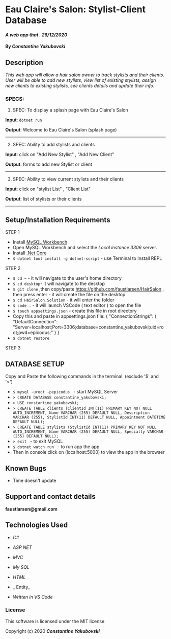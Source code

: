 # Eau Claire's Salon: Stylist-Client Database

#### _A web app that . 26/12/2020_

#### By _**Constantine Yakubovski**_ 

## Description 
_This web app will allow a hair salon owner to track stylists and their clients. User will be able to add new stylists, view list of existing stylists, assign  new clients to existing stylists, see clients details and update their info._

### SPECS: ###

1. SPEC: To display a splash page with Eau Claire's Salon

**Input**: `dotnet run`

**Output**: Welcome to Eau Claire's Salon (splash page)
____________________________________________________________________________________

2. SPEC: Ability to add stylists and clients 

**Input**: click on "Add New Stylist" , "Add New Client"

**Output**: forms to add new Stylist or client
____________________________________________________________________________________

3. SPEC: Ability to view current stylists and their clients

**Input**: click on "stylist List" , "Client List"

**Output**: list of stylists or their clients
____________________________________________________________________________________

## Setup/Installation Requirements
STEP 1
- Install [MySQL Workbench](https://dev.mysql.com/downloads/file/?id=484391)
- Open MySQL Workbench and select the _Local instance 3306_ server.
- Install  [.Net Core](https://dotnet.microsoft.com/download/dotnet-core/2.2)
- `$ dotnet tool install -g dotnet-script` - use Terminal to Install REPL 

STEP 2
-  `$ cd ~` - it will navigate to the user's home directory
-  `$ cd desktop`- it will navigate to the desktop
-  `$ git clone` ,then copy/paste https://github.com/faustlarsen/HairSalon , then press enter - it will create the file on the desktop
-  `$ cd HairSalon.Solution` - it will enter the folder
-  `$ code .` - it will launch VSCode ( text editor ) to open the file
-  `$ touch appsettings.json` - create this file in root directory
- Copy this and paste in appsettings.json file: 
{
  "ConnectionStrings": { "DefaultConnection": "Server=localhost;Port=3306;database=constantine_yakubovski;uid=root;pwd=epicodus;"
  }
}
-  `$ dotnet restore`
    
STEP 3 
## DATABASE SETUP 
Copy and Paste the following commands in the terminal. (exclude '$' and '>')
-  `$ mysql -uroot -pepicodus ` - start MySQL Server 
-  `> CREATE DATABASE constantine_yakubovski; ` 
-  `> USE constantine_yakubovski; `
-  `> CREATE TABLE clients (ClientId INT(11) PRIMARY KEY NOT NULL AUTO_INCREMENT, Name VARCHAR (255) DEFAULT NULL, Description VARCHAR (255), StylistId INT(11) DEFAULT NULL, Appointment DATETIME DEFAULT NULL); `
-  `> CREATE TABLE stylists (StylistId INT(11) PRIMARY KEY NOT NULL AUTO_INCREMENT, Name VARCHAR (255) DEFAULT NULL, Specialty VARCHAR (255) DEFAULT NULL); `
- `> exit ` - to exit MySQL
- `$ dotnet watch run ` - to run app the app
- Then in console click on (localhost:5000) to view the app in the browser


## Known Bugs

- Time doesn't update

## Support and contact details

__faustlarsen@gmail.com__

## Technologies Used

-  _C#_

-  _ASP.NET_

-  _MVC_

-  _My SQL_

-  _HTML_

- _ Entity_

-  _Written in VS Code_

### License

This software is licensed under the MIT license

Copyright (c) 2020 **_Constantine Yakubovski_**

